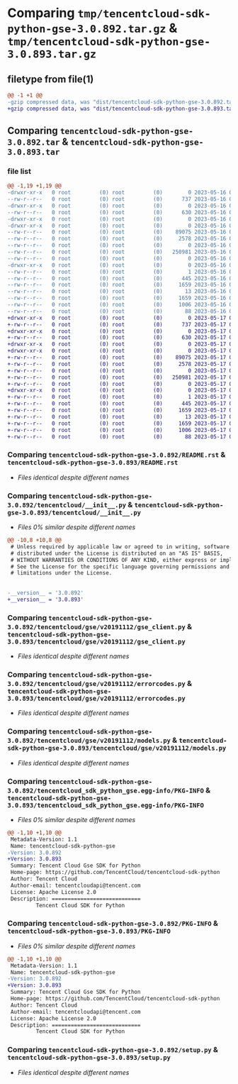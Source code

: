 # Comparing `tmp/tencentcloud-sdk-python-gse-3.0.892.tar.gz` & `tmp/tencentcloud-sdk-python-gse-3.0.893.tar.gz`

## filetype from file(1)

```diff
@@ -1 +1 @@
-gzip compressed data, was "dist/tencentcloud-sdk-python-gse-3.0.892.tar", last modified: Tue May 16 00:37:45 2023, max compression
+gzip compressed data, was "dist/tencentcloud-sdk-python-gse-3.0.893.tar", last modified: Wed May 17 03:32:25 2023, max compression
```

## Comparing `tencentcloud-sdk-python-gse-3.0.892.tar` & `tencentcloud-sdk-python-gse-3.0.893.tar`

### file list

```diff
@@ -1,19 +1,19 @@
-drwxr-xr-x   0 root         (0) root         (0)        0 2023-05-16 00:37:45.000000 tencentcloud-sdk-python-gse-3.0.892/
--rw-r--r--   0 root         (0) root         (0)      737 2023-05-16 00:37:45.000000 tencentcloud-sdk-python-gse-3.0.892/README.rst
-drwxr-xr-x   0 root         (0) root         (0)        0 2023-05-16 00:37:45.000000 tencentcloud-sdk-python-gse-3.0.892/tencentcloud/
--rw-r--r--   0 root         (0) root         (0)      630 2023-05-16 00:37:45.000000 tencentcloud-sdk-python-gse-3.0.892/tencentcloud/__init__.py
-drwxr-xr-x   0 root         (0) root         (0)        0 2023-05-16 00:37:45.000000 tencentcloud-sdk-python-gse-3.0.892/tencentcloud/gse/
-drwxr-xr-x   0 root         (0) root         (0)        0 2023-05-16 00:37:45.000000 tencentcloud-sdk-python-gse-3.0.892/tencentcloud/gse/v20191112/
--rw-r--r--   0 root         (0) root         (0)    89075 2023-05-16 00:37:45.000000 tencentcloud-sdk-python-gse-3.0.892/tencentcloud/gse/v20191112/gse_client.py
--rw-r--r--   0 root         (0) root         (0)     2578 2023-05-16 00:37:45.000000 tencentcloud-sdk-python-gse-3.0.892/tencentcloud/gse/v20191112/errorcodes.py
--rw-r--r--   0 root         (0) root         (0)        0 2023-05-16 00:37:45.000000 tencentcloud-sdk-python-gse-3.0.892/tencentcloud/gse/v20191112/__init__.py
--rw-r--r--   0 root         (0) root         (0)   250981 2023-05-16 00:37:45.000000 tencentcloud-sdk-python-gse-3.0.892/tencentcloud/gse/v20191112/models.py
--rw-r--r--   0 root         (0) root         (0)        0 2023-05-16 00:37:45.000000 tencentcloud-sdk-python-gse-3.0.892/tencentcloud/gse/__init__.py
-drwxr-xr-x   0 root         (0) root         (0)        0 2023-05-16 00:37:45.000000 tencentcloud-sdk-python-gse-3.0.892/tencentcloud_sdk_python_gse.egg-info/
--rw-r--r--   0 root         (0) root         (0)        1 2023-05-16 00:37:45.000000 tencentcloud-sdk-python-gse-3.0.892/tencentcloud_sdk_python_gse.egg-info/dependency_links.txt
--rw-r--r--   0 root         (0) root         (0)      445 2023-05-16 00:37:45.000000 tencentcloud-sdk-python-gse-3.0.892/tencentcloud_sdk_python_gse.egg-info/SOURCES.txt
--rw-r--r--   0 root         (0) root         (0)     1659 2023-05-16 00:37:45.000000 tencentcloud-sdk-python-gse-3.0.892/tencentcloud_sdk_python_gse.egg-info/PKG-INFO
--rw-r--r--   0 root         (0) root         (0)       13 2023-05-16 00:37:45.000000 tencentcloud-sdk-python-gse-3.0.892/tencentcloud_sdk_python_gse.egg-info/top_level.txt
--rw-r--r--   0 root         (0) root         (0)     1659 2023-05-16 00:37:45.000000 tencentcloud-sdk-python-gse-3.0.892/PKG-INFO
--rw-r--r--   0 root         (0) root         (0)     1006 2023-05-16 00:37:45.000000 tencentcloud-sdk-python-gse-3.0.892/setup.py
--rw-r--r--   0 root         (0) root         (0)       88 2023-05-16 00:37:45.000000 tencentcloud-sdk-python-gse-3.0.892/setup.cfg
+drwxr-xr-x   0 root         (0) root         (0)        0 2023-05-17 03:32:24.000000 tencentcloud-sdk-python-gse-3.0.893/
+-rw-r--r--   0 root         (0) root         (0)      737 2023-05-17 03:32:24.000000 tencentcloud-sdk-python-gse-3.0.893/README.rst
+drwxr-xr-x   0 root         (0) root         (0)        0 2023-05-17 03:32:24.000000 tencentcloud-sdk-python-gse-3.0.893/tencentcloud/
+-rw-r--r--   0 root         (0) root         (0)      630 2023-05-17 03:32:24.000000 tencentcloud-sdk-python-gse-3.0.893/tencentcloud/__init__.py
+drwxr-xr-x   0 root         (0) root         (0)        0 2023-05-17 03:32:24.000000 tencentcloud-sdk-python-gse-3.0.893/tencentcloud/gse/
+drwxr-xr-x   0 root         (0) root         (0)        0 2023-05-17 03:32:24.000000 tencentcloud-sdk-python-gse-3.0.893/tencentcloud/gse/v20191112/
+-rw-r--r--   0 root         (0) root         (0)    89075 2023-05-17 03:32:24.000000 tencentcloud-sdk-python-gse-3.0.893/tencentcloud/gse/v20191112/gse_client.py
+-rw-r--r--   0 root         (0) root         (0)     2578 2023-05-17 03:32:24.000000 tencentcloud-sdk-python-gse-3.0.893/tencentcloud/gse/v20191112/errorcodes.py
+-rw-r--r--   0 root         (0) root         (0)        0 2023-05-17 03:32:24.000000 tencentcloud-sdk-python-gse-3.0.893/tencentcloud/gse/v20191112/__init__.py
+-rw-r--r--   0 root         (0) root         (0)   250981 2023-05-17 03:32:24.000000 tencentcloud-sdk-python-gse-3.0.893/tencentcloud/gse/v20191112/models.py
+-rw-r--r--   0 root         (0) root         (0)        0 2023-05-17 03:32:24.000000 tencentcloud-sdk-python-gse-3.0.893/tencentcloud/gse/__init__.py
+drwxr-xr-x   0 root         (0) root         (0)        0 2023-05-17 03:32:24.000000 tencentcloud-sdk-python-gse-3.0.893/tencentcloud_sdk_python_gse.egg-info/
+-rw-r--r--   0 root         (0) root         (0)        1 2023-05-17 03:32:24.000000 tencentcloud-sdk-python-gse-3.0.893/tencentcloud_sdk_python_gse.egg-info/dependency_links.txt
+-rw-r--r--   0 root         (0) root         (0)      445 2023-05-17 03:32:24.000000 tencentcloud-sdk-python-gse-3.0.893/tencentcloud_sdk_python_gse.egg-info/SOURCES.txt
+-rw-r--r--   0 root         (0) root         (0)     1659 2023-05-17 03:32:24.000000 tencentcloud-sdk-python-gse-3.0.893/tencentcloud_sdk_python_gse.egg-info/PKG-INFO
+-rw-r--r--   0 root         (0) root         (0)       13 2023-05-17 03:32:24.000000 tencentcloud-sdk-python-gse-3.0.893/tencentcloud_sdk_python_gse.egg-info/top_level.txt
+-rw-r--r--   0 root         (0) root         (0)     1659 2023-05-17 03:32:24.000000 tencentcloud-sdk-python-gse-3.0.893/PKG-INFO
+-rw-r--r--   0 root         (0) root         (0)     1006 2023-05-17 03:32:24.000000 tencentcloud-sdk-python-gse-3.0.893/setup.py
+-rw-r--r--   0 root         (0) root         (0)       88 2023-05-17 03:32:24.000000 tencentcloud-sdk-python-gse-3.0.893/setup.cfg
```

### Comparing `tencentcloud-sdk-python-gse-3.0.892/README.rst` & `tencentcloud-sdk-python-gse-3.0.893/README.rst`

 * *Files identical despite different names*

### Comparing `tencentcloud-sdk-python-gse-3.0.892/tencentcloud/__init__.py` & `tencentcloud-sdk-python-gse-3.0.893/tencentcloud/__init__.py`

 * *Files 0% similar despite different names*

```diff
@@ -10,8 +10,8 @@
 # Unless required by applicable law or agreed to in writing, software
 # distributed under the License is distributed on an "AS IS" BASIS,
 # WITHOUT WARRANTIES OR CONDITIONS OF ANY KIND, either express or implied.
 # See the License for the specific language governing permissions and
 # limitations under the License.
 
 
-__version__ = '3.0.892'
+__version__ = '3.0.893'
```

### Comparing `tencentcloud-sdk-python-gse-3.0.892/tencentcloud/gse/v20191112/gse_client.py` & `tencentcloud-sdk-python-gse-3.0.893/tencentcloud/gse/v20191112/gse_client.py`

 * *Files identical despite different names*

### Comparing `tencentcloud-sdk-python-gse-3.0.892/tencentcloud/gse/v20191112/errorcodes.py` & `tencentcloud-sdk-python-gse-3.0.893/tencentcloud/gse/v20191112/errorcodes.py`

 * *Files identical despite different names*

### Comparing `tencentcloud-sdk-python-gse-3.0.892/tencentcloud/gse/v20191112/models.py` & `tencentcloud-sdk-python-gse-3.0.893/tencentcloud/gse/v20191112/models.py`

 * *Files identical despite different names*

### Comparing `tencentcloud-sdk-python-gse-3.0.892/tencentcloud_sdk_python_gse.egg-info/PKG-INFO` & `tencentcloud-sdk-python-gse-3.0.893/tencentcloud_sdk_python_gse.egg-info/PKG-INFO`

 * *Files 0% similar despite different names*

```diff
@@ -1,10 +1,10 @@
 Metadata-Version: 1.1
 Name: tencentcloud-sdk-python-gse
-Version: 3.0.892
+Version: 3.0.893
 Summary: Tencent Cloud Gse SDK for Python
 Home-page: https://github.com/TencentCloud/tencentcloud-sdk-python
 Author: Tencent Cloud
 Author-email: tencentcloudapi@tencent.com
 License: Apache License 2.0
 Description: ============================
         Tencent Cloud SDK for Python
```

### Comparing `tencentcloud-sdk-python-gse-3.0.892/PKG-INFO` & `tencentcloud-sdk-python-gse-3.0.893/PKG-INFO`

 * *Files 0% similar despite different names*

```diff
@@ -1,10 +1,10 @@
 Metadata-Version: 1.1
 Name: tencentcloud-sdk-python-gse
-Version: 3.0.892
+Version: 3.0.893
 Summary: Tencent Cloud Gse SDK for Python
 Home-page: https://github.com/TencentCloud/tencentcloud-sdk-python
 Author: Tencent Cloud
 Author-email: tencentcloudapi@tencent.com
 License: Apache License 2.0
 Description: ============================
         Tencent Cloud SDK for Python
```

### Comparing `tencentcloud-sdk-python-gse-3.0.892/setup.py` & `tencentcloud-sdk-python-gse-3.0.893/setup.py`

 * *Files identical despite different names*

